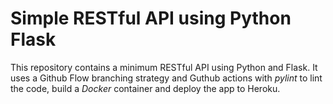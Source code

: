 # Simple RESTful API using Python Flask

This repository contains a minimum RESTful API using Python and Flask. It uses a Github Flow branching strategy and Guthub actions with _pylint_ to lint the code, build a _Docker_ container and deploy the app to Heroku. 
